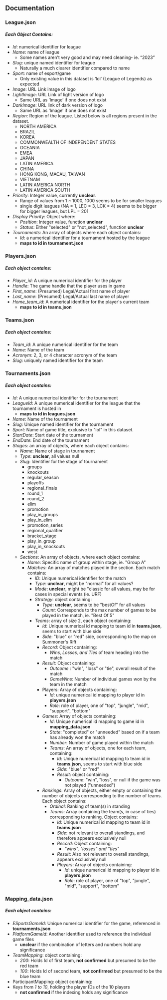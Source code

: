 ## Documentation
### League.json
##### Each Object Contains:
- *Id*: numerical identifier for league
- *Name*: name of league
  - Some names aren’t very good and may need cleaning- ie. “2023”
- *Slug*: unique named identifier for league
  - Naturally a much clearer identifier compared to name
- *Spor*t: name of esport/game
  - Only existing value in this dataset is ‘lol’ (League of Legends) as expected
- *Image*: URL Link image of logo
- *LightImage*: URL Link of light version of logo
  - Same URL as ‘Image’ if one does not exist
- *DarkImage*: URL link of dark version of logo
  - Same URL as ‘Image’ if one does not exist
- *Region*: Region of the league. Listed below is all regions present in the dataset.
  - NORTH AMERICA
  - BRAZIL
  - KOREA
  - COMMONWEALTH OF INDEPENDENT STATES
  - OCEANIA
  - EMEA
  - JAPAN
  - LATIN AMERICA
  - CHINA
  - HONG KONG, MACAU, TAIWAN
  - VIETNAM
  - LATIN AMERICA NORTH
  - LATIN AMERICA SOUTH
- *Priority*: Integer value, currently **unclear**.
  - Range of values from 1 ~ 1000, 1000 seems to be for smaller leagues
  - single digit leagues (NA = 1, LEC = 3, LCK = 4) seems to be bigger for bigger leagues, but LPL = 201
- *Display Priority*: Object where:
  - *Position*: Integer value, function **unclear**
  - *Status*: Either "selected" or "not_selected", function **unclear**
- *Tournaments*: An array of objects where each object contains:
  - *Id*: a numerical identifier for a tournament hosted by the league
  - **maps to id in tournament.json**

### Players.json
##### Each object contains:
- *Player_id*: A unique numerical identifier for the player
- *Handle*: The game handle that the player uses in game
- *First_name*: (Presumed) Legal/Actual first name of player
- *Last_name*: (Presumed) Legal/Actual last name of player
- *Home_team_id*: A numerical identifier for the player's current team
  - **maps to id in teams.json**
 
### Teams.json
##### Each object contains:
- *Team_id*: A unique numerical identifier for the team
- *Name*: Name of the team
- *Acronym*: 2, 3, or 4 character acronym of the team
- *Slug*: uniquely named identifier for the team

### Tournaments.json
##### Each object contains:
- *Id*: A unique numerical identifier for the tournament
- *LeagueId*: A unique numerical identifier for the league that the tournament is hosted in
  - **maps to id in leagues.json**
- *Name*: Name of the tournament
- *Slug*: Unique named identifier for the tournament
- *Sport*: Name of game title, exclusive to "lol" in this dataset.
- *StartDate*: Start date of the tournament
- *EndDate*: End date of the tournament
- *Stages*: an array of objects, where each object contains:
  - *Name*: Name of stage in tournament
  - *Type*: **unclear**, all values null
  - *Slug*: Identifier for the stage of tournament
    - groups
    - knockouts
    - regular_season
    - playoffs
    - regional_finals
    - round_1
    - round_2
    - elim
    - promotion
    - play_in_groups
    - play_in_elim
    - promotion_series
    - regional_qualifier
    - bracket_stage
    - play_in_group
    - play_in_knockouts
    - west
  - *Sections*: An array of objects, where each object contains:
    - *Name*: Specific name of group within stage, ie. "Group A"
    - *Matches*: An array of matches played in the section. Each match contains:
      - *ID*: Unique numerical identifier for the match
      - *Type*: **unclear**, might be "normal" for all values?
      - *Mode*: **unclear**, might be "classic for all values, may be for cases in special events (ie. URF)
      - *Strategy*: object containing:
        - *Type*: **unclear**, seems to be "bestOf" for all values
        - *Count*: Corresponds to the max number of games to be played in the match, ie. "Best Of 5"
      - *Teams*: array of size 2, each object containing:
        - *Id*: Unique numerical id mapping to team id in **teams.json**, seems to start with blue side
        - *Side*: "blue" or "red" side, corresponding to the map on Summoner's Rift
        - *Record*: Object containing:
          - *Wins, Losses, and Ties* of team heading into the match
        - *Result*: Object containing:
          - *Outcome* : "win", "loss" or "tie", overall result of the match
          - *GameWins*: Number of individual games won by the team in the match
        - Players: Array of objects containing:
          - *Id*: unique numerical id mapping to player id in **players.json**
          - *Role*: role of player, one of "top", "jungle", "mid", "support", "bottom"
        - *Games*: Array of objects containing:
          - *Id*: Unique numerical id mapping to game id in **mapping_data.json**
          - *State*: "completed" or "unneeded" based on if a team has already won the match
          - *Number*: Number of game played within the match
          - *Teams*: An array of objects, one for each team, containing:
             - *Id*: Unique numerical id mapping to team id in **teams.json**, seems to start with blue side
             - *Side*: "blue" or "red"
             - *Result*: object containing:
               - *Outcome*: "win", "loss", or null if the game was not played ("unneeded")
        - *Rankings*: Array of objects, either empty or containing the number of objects corresponding to the number of teams. Each object contains:
          - *Ordinal*: Ranking of team(s) in standing
          - *Teams*: Array containing the team(s, in case of ties) corresponding to ranking. Object contains:
            - *Id*: Unique numerical id mapping to team id in **teams.json**
            - *Side*: not relevant to overall standings, and therefore appears exclusively null
            - *Record*: Object containing:
              - *"wins", "losses" and "ties"*
            - *Result*: Also not relevant to overall standings, appears exclusively null
            - *Players*: Array of objects containing:
              - *Id*: unique numerical id mapping to player id in **players.json**
              - *Role*: role of player, one of "top", "jungle", "mid", "support", "bottom"

### Mapping_data.json
##### Each object contains:
- *ESportsGameId*: Unique numerical identifier for the game, referenced in **tournaments.json**
- *PlatformGameId*: Another identifier used to reference the individual game files
  - **unclear** if the combination of letters and numbers hold any significance
- *TeamMapping*: object containing:
  - *200*: Holds Id of first team, **not confirmed** but presumed to be the red team
  - *100*: Holds Id of second team, **not confirmed** but presumed to be the blue team
- ParticipantMapping: object containing:
- Keys from *1 to 10*, holding the player IDs of the 10 players
  - **not confirmed** if the indexing holds any significance










